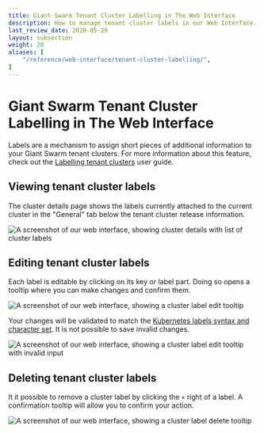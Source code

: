 ```yaml
---
title: Giant Swarm Tenant Cluster Labelling in The Web Interface
description: How to manage tenant cluster labels in our Web Interface.
last_review_date: 2020-05-29
layout: subsection
weight: 20
aliases: [
    "/reference/web-interface/tenant-cluster-labelling/",
]
---
```


# Giant Swarm Tenant Cluster Labelling in The Web Interface

Labels are a mechanism to assign short pieces of additional information to your Giant Swarm tenant clusters.
For more information about this feature, check out the [Labelling tenant clusters](/guides/tenant-cluster-labelling/) user guide.

## Viewing tenant cluster labels

The cluster details page shows the labels currently attached to the current cluster in the "General" tab below the tenant cluster release information.

![A screenshot of our web interface, showing cluster details with list of cluster labels](/img/cluster-labelling-detail.png)

## Editing tenant cluster labels

Each label is editable by clicking on its key or label part.
Doing so opens a tooltip where you can make changes and confirm them.

![A screenshot of our web interface, showing a cluster label edit tooltip](/img/cluster-labelling-edit.png)

Your changes will be validated to match the [Kubernetes labels syntax and character set](https://kubernetes.io/docs/concepts/overview/working-with-objects/labels/#syntax-and-character-set).
It is not possible to save invalid changes.

![A screenshot of our web interface, showing a cluster label edit tooltip with invalid input](/img/cluster-labelling-edit-error.png)

## Deleting tenant cluster labels

It it possible to remove a cluster label by clicking the `×` right of a label.
A confirmation tooltip will allow you to confirm your action.

![A screenshot of our web interface, showing a cluster label delete tooltip](/img/cluster-labelling-delete.png)
